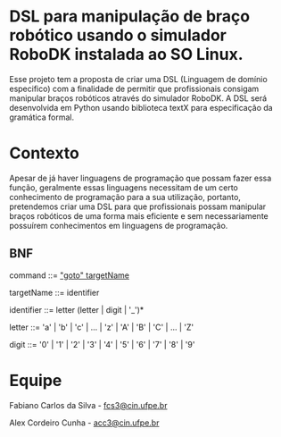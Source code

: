 # DSL para manipulação de braço robótico usando o simulador RoboDK instalada ao SO Linux.

Esse projeto tem a proposta de criar uma DSL (Linguagem de domínio especifico) com a finalidade de permitir que profissionais consigam manipular braços robóticos através do simulador RoboDK. A DSL será desenvolvida em Python usando biblioteca textX para especificação da gramática formal.

 # Contexto

Apesar de já haver linguagens de programação que possam fazer essa função, geralmente essas linguagens necessitam de um certo conhecimento de programação para a sua utilização, portanto, pretendemos criar uma DSL para que profissionais possam manipular braços robóticos de uma forma mais eficiente e sem necessariamente possuírem conhecimentos em linguagens de programação.

## BNF

command         ::= <a href="https://github.com/fabianoinfosec/Projeto-de-Paradigmas-de-linguagem/blob/Projeto/GrammarParser.hs">"goto" targetName</a> 

targetName      ::= identifier

identifier      ::= letter (letter | digit | '_')*

letter          ::= 'a' | 'b' | 'c' | ... | 'z' | 'A' | 'B' | 'C' | ... | 'Z'

digit           ::= '0' | '1' | '2' | '3' | '4' | '5' | '6' | '7' | '8' | '9'


# Equipe

Fabiano Carlos da Silva - fcs3@cin.ufpe.br

Alex Cordeiro Cunha - acc3@cin.ufpe.br
